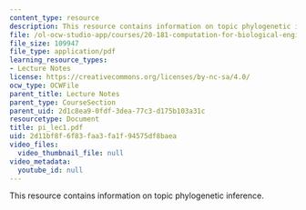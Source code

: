 ```yaml
---
content_type: resource
description: This resource contains information on topic phylogenetic inference.
file: /ol-ocw-studio-app/courses/20-181-computation-for-biological-engineers-fall-2006/2d11bf8f6f83faa3fa1f94575df8baea_pi_lec1.pdf
file_size: 109947
file_type: application/pdf
learning_resource_types:
- Lecture Notes
license: https://creativecommons.org/licenses/by-nc-sa/4.0/
ocw_type: OCWFile
parent_title: Lecture Notes
parent_type: CourseSection
parent_uid: 2d1c8ea9-0fdf-3dea-77c3-d175b103a31c
resourcetype: Document
title: pi_lec1.pdf
uid: 2d11bf8f-6f83-faa3-fa1f-94575df8baea
video_files:
  video_thumbnail_file: null
video_metadata:
  youtube_id: null
---
```

This resource contains information on topic phylogenetic inference.
